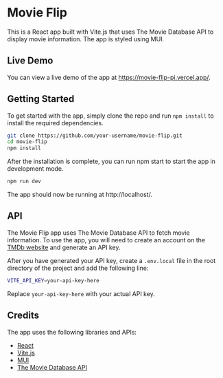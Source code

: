 # Movie Flip

This is a React app built with Vite.js that uses The Movie Database API to display movie information. The app is styled using MUI.

## Live Demo

You can view a live demo of the app at https://movie-flip-pi.vercel.app/.

## Getting Started

To get started with the app, simply clone the repo and run `npm install` to install the required dependencies.

```bash
git clone https://github.com/your-username/movie-flip.git
cd movie-flip
npm install
```

After the installation is complete, you can run npm start to start the app in development mode.

```bash
npm run dev
```

The app should now be running at http://localhost/.

## API

The Movie Flip app uses The Movie Database API to fetch movie information. To use the app, you will need to create an account on the [TMDb website](https://www.themoviedb.org/) and generate an API key.

After you have generated your API key, create a `.env.local` file in the root directory of the project and add the following line:

```bash
VITE_API_KEY=your-api-key-here
```

Replace `your-api-key-here` with your actual API key.

## Credits

The app uses the following libraries and APIs:

- [React](https://reactjs.org/)
- [Vite.js](https://vitejs.dev/)
- [MUI](https://mui.com/)
- [The Movie Database API](https://developers.themoviedb.org/3/getting-started/introduction)
